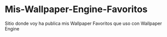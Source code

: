 # Mis-Wallpaper-Engine-Favoritos
Sitio donde voy ha publica mis Wallpaper Favoritos que uso con Wallpaper Engine
